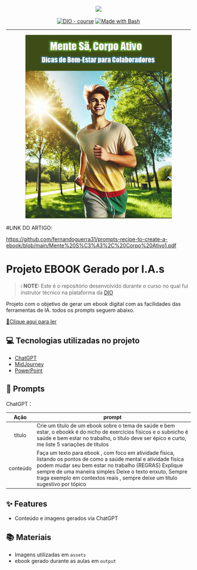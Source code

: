 <p align="center">
    <img width="100" src=".github/assets/banner.png">
</p>


<p align="center">
<a href="https://dio.me/"><img src="https://img.shields.io/badge/DIO-Course-28DA77?logo=youtube" alt="DIO - course"></a>
<a href="https://www.gnu.org/software/bash/" title="Go to Bash homepage"><img src="https://img.shields.io/badge/Prompt-Project-blue?logo=gnu-bash&amp;logoColor=white" alt="Made with Bash"></a></p>

-------


<p align="center">
<img 
    src="./assets/capa-mente-sa.PNG"
    width="400"  
/>
</p>
#LINK DO ARTIGO:

https://github.com/fernandoguerra31/prompts-recipe-to-create-a-ebook/blob/main/Mente%20S%C3%A3%2C%20Corpo%20Ativo1.pdf

# Projeto EBOOK Gerado por I.A.s


 > ℹ️ **NOTE:** Este é o repositório desenvolvido durante o curso no qual fui instrutor técnico na plataforma da [DIO](https://dio.me)

Projeto com o objetivo de gerar um ebook digital com as facilidades das ferramentas de IA. todos os prompts
seguem abaixo.

<a href="https://github.com/felipeAguiarCode/prompts-recipe-to-create-a-ebook/blob/main/output/ebook%20-%20css%20jedi%20output.pdf" title="View PDF now"> 📕Clique aqui para ler</a>

## 💻 Tecnologias utilizadas no projeto

- [ChatGPT](https://chat.openai.com/) 
- [MidJourney](https://www.midjourney.com/app/)
- [PowerPoint](https://www.microsoft.com/en/microsoft-365/powerpoint)

## 🧠 Prompts


ChatGPT：

|   Ação   | prompt                                                                                                                                                                                                                                                                         |
| :------: | ------------------------------------------------------------------------------------------------------------------------------------------------------------------------------------------------------------------------------------------------------------------------------ |
|  título  | Crie um título de um ebook sobre o tema de saúde e bem estar, o ebookk é do nicho de exercícios físicos e o subnicho é saúde e bem estar no trabalho, o título deve ser épico e curto, me liste 5 variações de títulos                                                        |
| conteúdo | Faça um texto para ebook , com foco em atividade física, listando os pontos de como a saúde mental e atividade física podem mudar seu bem estar no trabalho  {REGRAS} Explique sempre de uma maneira simples Deixe o texto enxuto, Sempre traga exemplo em contextos reais , sempre deixe um título sugestivo por tópico |


## ✨ Features

- Conteúdo e imagens gerados via ChatGPT

## 📚 Materiais

- Imagens utilizadas em `assets`
- ebook gerado durante as aulas em `output`



